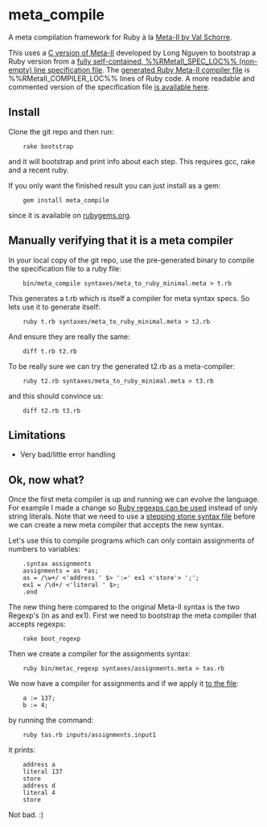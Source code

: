meta_compile
============

A meta compilation framework for Ruby à la [Meta-II by Val Schorre](http://ibm-1401.info/Meta-II-schorre.pdf).

This uses a [C version of Meta-II](https://github.com/impeachgod/meta) developed by Long Nguyen to bootstrap a Ruby version from a [fully self-contained, %%RMetaII_SPEC_LOC%% (non-empty) line specification file](https://raw.github.com/robertfeldt/meta_compile/master/syntaxes/meta_to_ruby_minimal.meta). The [generated Ruby Meta-II compiler file](https://github.com/robertfeldt/meta_compile/blob/master/bin/meta_compile) is %%RMetaII_COMPILER_LOC%% lines of Ruby code. A more readable and commented version of the specification file [is available here](https://raw.github.com/robertfeldt/meta_compile/master/syntaxes/meta_to_ruby.meta).

Install
-------

Clone the git repo and then run:

        rake bootstrap

and it will bootstrap and print info about each step. This requires gcc, rake and a recent ruby. 

If you only want the finished result you can just install as a gem:

        gem install meta_compile

since it is available on [rubygems.org](https://rubygems.org/gems/meta_compile).

Manually verifying that it is a meta compiler
---------------------------------------------

In your local copy of the git repo, use the pre-generated binary to compile the specification file to a ruby file:

        bin/meta_compile syntaxes/meta_to_ruby_minimal.meta > t.rb

This generates a t.rb which is itself a compiler for meta syntax specs. So lets use it to generate itself:

        ruby t.rb syntaxes/meta_to_ruby_minimal.meta > t2.rb

And ensure they are really the same:

        diff t.rb t2.rb

To be really sure we can try the generated t2.rb as a meta-compiler:

        ruby t2.rb syntaxes/meta_to_ruby_minimal.meta > t3.rb

and this should convince us:

        diff t2.rb t3.rb

Limitations
-----------
+ Very bad/little error handling

Ok, now what?
-------------

Once the first meta compiler is up and running we can evolve the language. For example I made a change so [Ruby regexps can be used](https://github.com/robertfeldt/meta_compile/blob/master/syntaxes/meta_to_ruby_minimal_with_regexps.meta) instead of only string literals. Note that we need to use a [stepping stone syntax file](https://github.com/robertfeldt/meta_compile/blob/master/syntaxes/stepping_stone_meta_to_ruby_minimal_with_regexps.meta) before we can create a new meta compiler that accepts the new syntax.

Let's use this to compile programs which can only contain assignments of numbers to variables:

        .syntax assignments
        assignments = as *as;
        as = /\w+/ <'address ' $> ':=' ex1 <'store'> ';';
        ex1 = /\d+/ <'literal ' $>;
        .end

The new thing here compared to the original Meta-II syntax is the two Regexp's (in as and ex1). First we need to bootstrap the meta compiler that accepts regexps:

        rake boot_regexp

Then we create a compiler for the assignments syntax:

        ruby bin/metac_regexp syntaxes/assignments.meta > tas.rb

We now have a compiler for assignments and if we apply it [to the file](https://raw.github.com/robertfeldt/meta_compile/master/inputs/assignments.input1):

        a := 137;
        b := 4;

by running the command:

        ruby tas.rb inputs/assignments.input1

it prints:

        address a
        literal 137
        store
        address d
        literal 4
        store

Not bad. :)